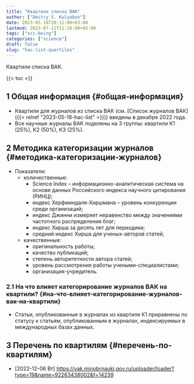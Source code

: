 ```yaml
---
title: "Квартили списка ВАК"
author: ["Dmitry S. Kulyabov"]
date: 2023-05-18T20:12:00+03:00
lastmod: 2023-07-11T11:18:00+03:00
tags: ["sci-being"]
categories: ["science"]
draft: false
slug: "hac-list-quartiles"
---
```


Квартили списка ВАК.

<!--more-->

{{< toc >}}


## <span class="section-num">1</span> Общая информация {#общая-информация}

-   Квартили для журналов из списка ВАК (см. [Список журналов ВАК]({{< relref "2023-05-18-hac-list" >}})) введены в декабре 2022 года.
-   Все научные журналы ВАК поделены на 3 группы: квартили К1 (25%), К2 (50%), К3 (25%).


## <span class="section-num">2</span> Методика категоризации журналов {#методика-категоризации-журналов}

-   Показатели:
    -   количественные:
        -   Science Index – информационно-аналитическая система на основе данных Российского индекса научного цитирования (РИНЦ);
        -   индекс Херфминдаля-Хиршмана – уровень конкуренции среди организаций;
        -   индекс Джинни измеряет неравенство между значениями частотного распределения благ;
        -   индекс Хирша за десять лет для периодики;
        -   средний индекс Хирша для ученых-авторов статей;
    -   качественные:
        -   оригинальность работы;
        -   качество публикаций;
        -   степень авторитетности автора статей;
        -   уровень рассмотрения работы учеными-специалистами;
        -   организация-учредитель.


### <span class="section-num">2.1</span> На что влияет категорирование журналов ВАК на квартили? {#на-что-влияет-категорирование-журналов-вак-на-квартили}

-   Статьи, опубликованные в журналах из квартиля К1 приравнены по статусу к статьям, опубликованным в журналах, индексируемых в международных базах данных.


## <span class="section-num">3</span> Перечень по квартилям {#перечень-по-квартилям}

-   <span class="timestamp-wrapper"><span class="timestamp">[2022-12-06 Вт] </span></span> <https://vak.minobrnauki.gov.ru/uploader/loader?type=19&name=92263438002&f=14239>
